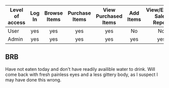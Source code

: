 | Level of access | Log In | Browse Items | Purchase Items | View Purchased Items | Add Items | View/Export Sales Report |
| --------------- | :----: | :----------: | :------------: | :------------------: | :-------: | :----------------------: |
| User            | yes    | yes          | yes            | yes                  | No        | No                       |
| Admin           | yes    | yes          | yes            | yes                  | yes       | yes                      |


## BRB
Have not eaten today and don't have readily availible water to drink. Will come back with fresh painless eyes and a less gittery body, as I suspect I may have done this wrong.

